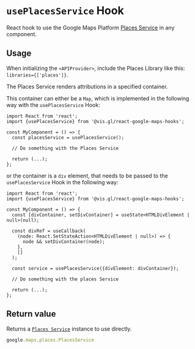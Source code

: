 # `usePlacesService` Hook

React hook to use the Google Maps Platform [Places Service](https://developers.google.com/maps/documentation/javascript/reference/places-service) in any component.

## Usage

When initializing the `<APIProvider>`, include the Places Library like this: `libraries={['places']}`.

The Places Service renders attributions in a specified container.

This container can either be a `Map`, which is implemented in the following way with the `usePlacesService` Hook:

```tsx
import React from 'react';
import {usePlacesService} from '@vis.gl/react-google-maps-hooks';

const MyComponent = () => {
  const placesService = usePlacesService();

  // Do something with the Places Service

  return (...);
};
```

or the container is a `div` element, that needs to be passed to the `usePlacesService` Hook in the following way:

```tsx
import React from 'react';
import {usePlacesService} from '@vis.gl/react-google-maps-hooks';

const MyComponent = () => {
  const [divContainer, setDivContainer] = useState<HTMLDivElement | null>(null);

  const divRef = useCallback(
    (node: React.SetStateAction<HTMLDivElement | null>) => {
      node && setDivContainer(node);
    },
    []
  );

  const service = usePlacesService({divElement: divContainer});

  // Do something with the places Service

  return (...);
};
```

## Return value

Returns a [`Places Service`](https://developers.google.com/maps/documentation/javascript/reference/places-service) instance to use directly.

```TypeScript
google.maps.places.PlacesService
```
